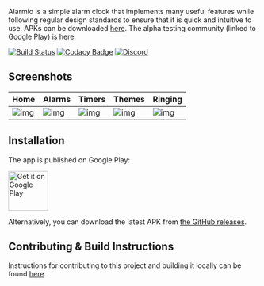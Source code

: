 Alarmio is a simple alarm clock that implements many useful features while following regular design standards to ensure that it is quick and intuitive to use. APKs can be downloaded [here](./../../releases). The alpha testing community (linked to Google Play) is [here](https://plus.google.com/communities/116326840674933604304).

[![Build Status](https://travis-ci.com/fennifith/Alarmio.svg?branch=master)](https://travis-ci.com/fennifith/Alarmio)
[![Codacy Badge](https://api.codacy.com/project/badge/Grade/e214b14f27464ce39a24539fc0ca27a5)](https://www.codacy.com/app/fennifith/Alarmio?utm_source=github.com&amp;utm_medium=referral&amp;utm_content=fennifith/Alarmio&amp;utm_campaign=Badge_Grade)
[![Discord](https://img.shields.io/discord/514625116706177035.svg)](https://discord.gg/kgqJ5hM)


## Screenshots

|Home|Alarms|Timers|Themes|Ringing|
|-----|-----|-----|-----|-----|
|![img](./.github/images/home.png?raw=true)|![img](./.github/images/alarms.png?raw=true)|![img](./.github/images/timers.png?raw=true)|![img](./.github/images/themes.png?raw=true)|![img](./.github/images/alert.gif?raw=true)|

## Installation

The app is published on Google Play:

[<img src="https://play.google.com/intl/en_us/badges/images/generic/en_badge_web_generic.png"
    alt="Get it on Google Play"
    height="80">](https://play.google.com/store/apps/details?id=james.alarmio)

Alternatively, you can download the latest APK from [the GitHub releases](../../releases/).

## Contributing & Build Instructions

Instructions for contributing to this project and building it locally can be found [here](./.github/CONTRIBUTING.md).
